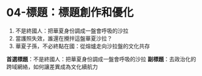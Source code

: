 # 04-標題：標題創作和優化

1. 不是終國人：把華夏身份調成一盤會呼吸的沙拉
2. 當護照失效，誰還在攪拌這盤華夏沙拉？
3. 華夏子孫，不必終點在國：從熔爐走向沙拉盤的文化共存

**首選標題**：不是終國人：把華夏身份調成一盤會呼吸的沙拉
**副標題**：去政治化的跨域網絡，如何讓差異成為文化續航力
